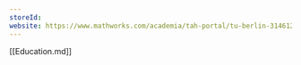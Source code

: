 ```yaml
---
storeId: 
website: https://www.mathworks.com/academia/tah-portal/tu-berlin-31461245.html
---
```


[[Education.md]]